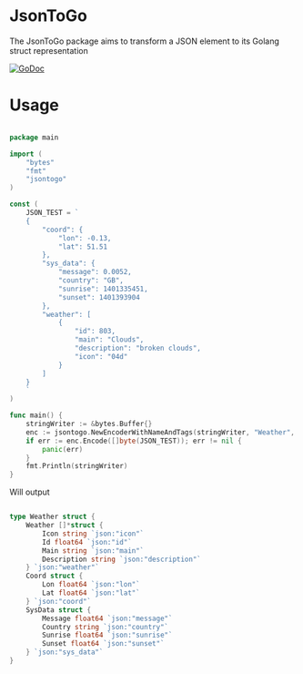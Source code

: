 JsonToGo
========

The JsonToGo package aims to transform a JSON element to its Golang struct representation

[![GoDoc](https://godoc.org/github.com/gocarina/jsontogo?status.png)](https://godoc.org/github.com/gocarina/jsontogo)

Usage
=====

```go

package main

import (
	"bytes"
	"fmt"
	"jsontogo"
)

const (
	JSON_TEST = `
    {
        "coord": {
            "lon": -0.13,
            "lat": 51.51
        },
        "sys_data": {
            "message": 0.0052,
            "country": "GB",
            "sunrise": 1401335451,
            "sunset": 1401393904
        },
        "weather": [
            {
                "id": 803,
                "main": "Clouds",
                "description": "broken clouds",
                "icon": "04d"
            }
        ]
    }
    `
)

func main() {
	stringWriter := &bytes.Buffer{}
	enc := jsontogo.NewEncoderWithNameAndTags(stringWriter, "Weather", []string{"json"})
	if err := enc.Encode([]byte(JSON_TEST)); err != nil {
		panic(err)
	}
	fmt.Println(stringWriter)
}

```

Will output

```go

type Weather struct {
	Weather []*struct {
		Icon string `json:"icon"`
		Id float64 `json:"id"`
		Main string `json:"main"`
		Description string `json:"description"`
	} `json:"weather"`
	Coord struct {
		Lon float64 `json:"lon"`
		Lat float64 `json:"lat"`
	} `json:"coord"`
	SysData struct {
		Message float64 `json:"message"`
		Country string `json:"country"`
		Sunrise float64 `json:"sunrise"`
		Sunset float64 `json:"sunset"`
	} `json:"sys_data"`
}

```
